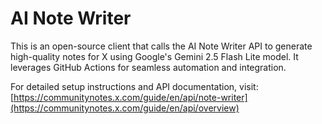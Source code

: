 # AI Note Writer

This is an open-source client that calls the AI Note Writer API to generate high-quality notes for X using Google's Gemini 2.5 Flash Lite model. It leverages GitHub Actions for seamless automation and integration.

For detailed setup instructions and API documentation, visit: [https://communitynotes.x.com/guide/en/api/note-writer](https://communitynotes.x.com/guide/en/api/overview)